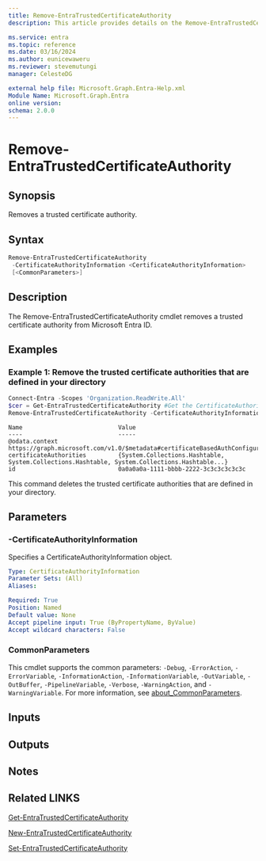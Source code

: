 ```yaml
---
title: Remove-EntraTrustedCertificateAuthority
description: This article provides details on the Remove-EntraTrustedCertificateAuthority command.

ms.service: entra
ms.topic: reference
ms.date: 03/16/2024
ms.author: eunicewaweru
ms.reviewer: stevemutungi
manager: CelesteDG

external help file: Microsoft.Graph.Entra-Help.xml
Module Name: Microsoft.Graph.Entra
online version:
schema: 2.0.0
---
```


# Remove-EntraTrustedCertificateAuthority

## Synopsis
Removes a trusted certificate authority.

## Syntax

```powershell
Remove-EntraTrustedCertificateAuthority 
 -CertificateAuthorityInformation <CertificateAuthorityInformation>
 [<CommonParameters>]
```

## Description
The Remove-EntraTrustedCertificateAuthority cmdlet removes a trusted certificate authority from Microsoft Entra ID.

## Examples

### Example 1: Remove the trusted certificate authorities that are defined in your directory

```powershell
Connect-Entra -Scopes 'Organization.ReadWrite.All'
$cer = Get-EntraTrustedCertificateAuthority #Get the CertificateAuthorityInformation object
Remove-EntraTrustedCertificateAuthority -CertificateAuthorityInformation $cer[0]
```

```output
Name                           Value
----                           -----
@odata.context                 https://graph.microsoft.com/v1.0/$metadata#certificateBasedAuthConfiguration/$entity
certificateAuthorities         {System.Collections.Hashtable, System.Collections.Hashtable, System.Collections.Hashtable...}
id                             0a0a0a0a-1111-bbbb-2222-3c3c3c3c3c3c
```

This command deletes the trusted certificate authorities that are defined in your directory.

## Parameters

### -CertificateAuthorityInformation

Specifies a CertificateAuthorityInformation object.

```yaml
Type: CertificateAuthorityInformation
Parameter Sets: (All)
Aliases:

Required: True
Position: Named
Default value: None
Accept pipeline input: True (ByPropertyName, ByValue)
Accept wildcard characters: False
```

### CommonParameters

This cmdlet supports the common parameters: `-Debug`, `-ErrorAction`, `-ErrorVariable`, `-InformationAction`, `-InformationVariable`, `-OutVariable`, `-OutBuffer`, `-PipelineVariable`, `-Verbose`, `-WarningAction`, and `-WarningVariable`. For more information, see [about_CommonParameters](https://go.microsoft.com/fwlink/?LinkID=113216).

## Inputs

## Outputs

## Notes

## Related LINKS

[Get-EntraTrustedCertificateAuthority](Get-EntraTrustedCertificateAuthority.md)

[New-EntraTrustedCertificateAuthority](New-EntraTrustedCertificateAuthority.md)

[Set-EntraTrustedCertificateAuthority](Set-EntraTrustedCertificateAuthority.md)
